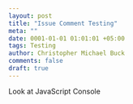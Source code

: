 ```yaml
---
layout: post
title: "Issue Comment Testing"
meta: ""
date: 0001-01-01 01:01:01 +05:00
tags: Testing
author: Christopher Michael Buck
comments: false
draft: true
---
```


Look at JavaScript Console

<script>


var data = {
  "title": "A test issue",
  "body": "This is a comment holder",
  "assignee": "butterwell",
  "milestone": 1,
  "labels": [
    "comment",
    "Label2"
  ]
}

var url = "https://api.github.com/repos/butterwell/github-issue-test/issues"
//d3.json(url).post(data, function(a,b) {
//    console.log(a)
//    console.log(b)
//})

var access_token = "CAACEdEose0cBAEzZBd8j1FKTmqsXrUZBFGxGny0zvv3H9S6OZAfQB54FAuuDdoV7aAGJxrLxZA7v9qs1g4QK5sAvCzr7Mnn0zHW67PktFDSy1JlAa65i7aKp4zjxd7ZAbzFLRem68axxWOJjCjL9oofta7sHbqphZCU6ePm2sb0XLecbZAVd9FtAY2RElNn1tWr5cEa7ShCLROkgLaPL9ZATYHlXoqV7DDQZD"

d3.json(url).post(data, function(a,b) {
    console.log(a)
    console.log(b)
//})




</script>